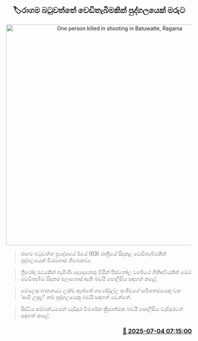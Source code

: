<p align='center'><b><h2 align='center' title='One person killed in shooting in Batuwatte, Ragama'>🏷රාගම බටුවත්තේ වෙඩිතැබීමකින් පුද්ගලයෙක් මරුට</h2></b></p>
<p align='center'><img src='https://helakuru.sgp1.cdn.digitaloceanspaces.com/esana/images/lib/crime-death.jpg' width='600' alt='One person killed in shooting in Batuwatte, Ragama'></p>

> රාගම බටුවත්ත ප්‍රදේශයේ ඊයේ (03) රාත්‍රීයේ සිදුකළ වෙඩිතැබීමකින් පුද්ගලයෙක් මියගොස් තිබෙනවා.

> ත්‍රිරෝද රථයකින් පැමිණි දෙදෙනෙකු විසින් පිස්තෝල වර්ගයේ ගිනිඅවියකින් මෙම වෙඩිතැබීම සිදුකර පලාගොස් ඇති බවයි පොලීසිය සඳහන් ක‍ළේ.

> මෙලෙස ඝාතනයට ලක්ව ඇත්තේ ගණේමුල්ල සංජීවගේ සමීපතමයෙකු වන 'ආමි උපුල්' නම් පුද්ගලයෙකු බවයි සඳහන් වෙන්නේ.

> සිද්ධිය සම්බන්ධයෙන් වැඩිදුර විමර්ශන ක්‍රියාත්මක බවයි පොලීසිය වැඩිදුරටත් සඳහන් කළේ.



<h3 align='right'><a href='https://www.helakuru.lk/esana/p/111569/'>📅 2025-07-04 07:15:00</a></h3>
